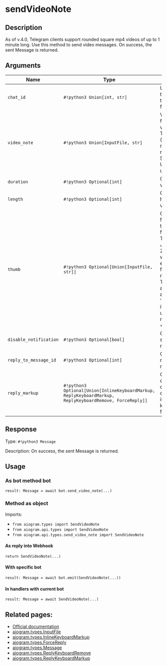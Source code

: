 # sendVideoNote

## Description

As of v.4.0, Telegram clients support rounded square mp4 videos of up to 1 minute long. Use this method to send video messages. On success, the sent Message is returned.


## Arguments

| Name | Type | Description |
| - | - | - |
| `chat_id` | `#!python3 Union[int, str]` | Unique identifier for the target chat or username of the target channel (in the format @channelusername) |
| `video_note` | `#!python3 Union[InputFile, str]` | Video note to send. Pass a file_id as String to send a video note that exists on the Telegram servers (recommended) or upload a new video using multipart/form-data.. Sending video notes by a URL is currently unsupported |
| `duration` | `#!python3 Optional[int]` | Optional. Duration of sent video in seconds |
| `length` | `#!python3 Optional[int]` | Optional. Video width and height, i.e. diameter of the video message |
| `thumb` | `#!python3 Optional[Union[InputFile, str]]` | Optional. Thumbnail of the file sent; can be ignored if thumbnail generation for the file is supported server-side. The thumbnail should be in JPEG format and less than 200 kB in size. A thumbnail‘s width and height should not exceed 320. Ignored if the file is not uploaded using multipart/form-data. Thumbnails can’t be reused and can be only uploaded as a new file, so you can pass 'attach://<file_attach_name>' if the thumbnail was uploaded using multipart/form-data under <file_attach_name>. |
| `disable_notification` | `#!python3 Optional[bool]` | Optional. Sends the message silently. Users will receive a notification with no sound. |
| `reply_to_message_id` | `#!python3 Optional[int]` | Optional. If the message is a reply, ID of the original message |
| `reply_markup` | `#!python3 Optional[Union[InlineKeyboardMarkup, ReplyKeyboardMarkup, ReplyKeyboardRemove, ForceReply]]` | Optional. Additional interface options. A JSON-serialized object for an inline keyboard, custom reply keyboard, instructions to remove reply keyboard or to force a reply from the user. |



## Response

Type: `#!python3 Message`

Description: On success, the sent Message is returned.


## Usage


### As bot method bot

```python3
result: Message = await bot.send_video_note(...)
```

### Method as object

Imports:

- `from aiogram.types import SendVideoNote`
- `from aiogram.api.types import SendVideoNote`
- `from aiogram.api.types.send_video_note import SendVideoNote`

#### As reply into Webhook
```python3
return SendVideoNote(...)
```

#### With specific bot
```python3
result: Message = await bot.emit(SendVideoNote(...))
```

#### In handlers with current bot
```python3
result: Message = await SendVideoNote(...)
```


## Related pages:

- [Official documentation](https://core.telegram.org/bots/api#sendvideonote)
- [aiogram.types.InputFile](../types/input_file.md)
- [aiogram.types.InlineKeyboardMarkup](../types/inline_keyboard_markup.md)
- [aiogram.types.ForceReply](../types/force_reply.md)
- [aiogram.types.Message](../types/message.md)
- [aiogram.types.ReplyKeyboardRemove](../types/reply_keyboard_remove.md)
- [aiogram.types.ReplyKeyboardMarkup](../types/reply_keyboard_markup.md)
